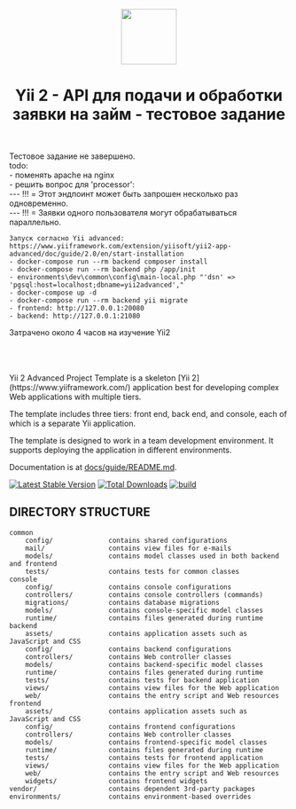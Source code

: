 <p align="center">
    <a href="https://github.com/yiisoft" target="_blank">
        <img src="https://avatars0.githubusercontent.com/u/993323" height="100px">
    </a>
    <h1 align="center">Yii 2 - API для подачи и обработки заявки на займ - тестовое задание</h1>
    <br>
</p>

<p>
    Тестовое задание не завершено.<br>
    todo:<br>
    - поменять apache на nginx<br>
    - решить вопрос для 'processor':<br>
    --- !!! = Этот эндпоинт может быть запрошен несколько раз одновременно.<br>
    --- !!! = Заявки одного пользователя могут обрабатываться параллельно.<br>

    Запуск согласно Yii advanced:
    https://www.yiiframework.com/extension/yiisoft/yii2-app-advanced/doc/guide/2.0/en/start-installation
    - docker-compose run --rm backend composer install
    - docker-compose run --rm backend php /app/init
    - environments\dev\common\config\main-local.php "'dsn' => 'pgsql:host=localhost;dbname=yii2advanced',"
    - docker-compose up -d
    - docker-compose run --rm backend yii migrate
    - frontend: http://127.0.0.1:20080
    - backend: http://127.0.0.1:21080
</p>
<p>
Затрачено около 4 часов на изучение Yii2 
</p>
<br>
<br>
<br>
Yii 2 Advanced Project Template is a skeleton [Yii 2](https://www.yiiframework.com/) application best for
developing complex Web applications with multiple tiers.

The template includes three tiers: front end, back end, and console, each of which
is a separate Yii application.

The template is designed to work in a team development environment. It supports
deploying the application in different environments.

Documentation is at [docs/guide/README.md](docs/guide/README.md).

[![Latest Stable Version](https://img.shields.io/packagist/v/yiisoft/yii2-app-advanced.svg)](https://packagist.org/packages/yiisoft/yii2-app-advanced)
[![Total Downloads](https://img.shields.io/packagist/dt/yiisoft/yii2-app-advanced.svg)](https://packagist.org/packages/yiisoft/yii2-app-advanced)
[![build](https://github.com/yiisoft/yii2-app-advanced/workflows/build/badge.svg)](https://github.com/yiisoft/yii2-app-advanced/actions?query=workflow%3Abuild)

DIRECTORY STRUCTURE
-------------------

```
common
    config/              contains shared configurations
    mail/                contains view files for e-mails
    models/              contains model classes used in both backend and frontend
    tests/               contains tests for common classes    
console
    config/              contains console configurations
    controllers/         contains console controllers (commands)
    migrations/          contains database migrations
    models/              contains console-specific model classes
    runtime/             contains files generated during runtime
backend
    assets/              contains application assets such as JavaScript and CSS
    config/              contains backend configurations
    controllers/         contains Web controller classes
    models/              contains backend-specific model classes
    runtime/             contains files generated during runtime
    tests/               contains tests for backend application    
    views/               contains view files for the Web application
    web/                 contains the entry script and Web resources
frontend
    assets/              contains application assets such as JavaScript and CSS
    config/              contains frontend configurations
    controllers/         contains Web controller classes
    models/              contains frontend-specific model classes
    runtime/             contains files generated during runtime
    tests/               contains tests for frontend application
    views/               contains view files for the Web application
    web/                 contains the entry script and Web resources
    widgets/             contains frontend widgets
vendor/                  contains dependent 3rd-party packages
environments/            contains environment-based overrides
```
